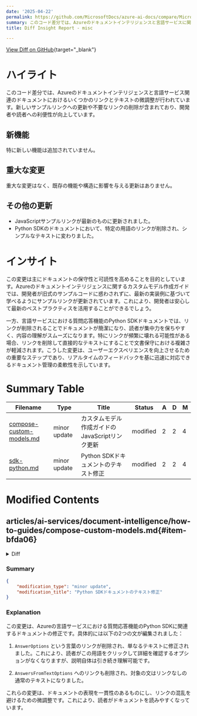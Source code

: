 ```yaml
---
date: '2025-04-22'
permalink: https://github.com/MicrosoftDocs/azure-ai-docs/compare/MicrosoftDocs:0fdb6d4...MicrosoftDocs:bb349ba
summary: このコード差分では、Azureのドキュメントインテリジェンスと言語サービスに関連するリンクとテキストの微調整が行われ、利便性が向上しました。新しいサンプルリンクに更新されたり、不要なリンクが削除された結果、開発者や読者のための文書の保守性と可読性が高まっています。新機能の追加や重大な変更はなく、主にリンクの更新と内容の簡潔化が図られています。これにより、最新の実装例に基づいて学ぶことができ、読者が集中しやすくなっています。
title: Diff Insight Report - misc

---
```


[View Diff on GitHub](https://github.com/MicrosoftDocs/azure-ai-docs/compare/MicrosoftDocs:0fdb6d4...MicrosoftDocs:bb349ba){target="_blank"}

# ハイライト
このコード差分では、Azureのドキュメントインテリジェンスと言語サービス関連のドキュメントにおけるいくつかのリンクとテキストの微調整が行われています。新しいサンプルリンクへの更新や不要なリンクの削除が含まれており、開発者や読者への利便性が向上しています。

## 新機能
特に新しい機能は追加されていません。

## 重大な変更
重大な変更はなく、既存の機能や構造に影響を与える更新はありません。

## その他の更新
- JavaScriptサンプルリンクが最新のものに更新されました。
- Python SDKのドキュメントにおいて、特定の用語のリンクが削除され、シンプルなテキストに変わりました。

# インサイト
この変更は主にドキュメントの保守性と可読性を高めることを目的としています。Azureのドキュメントインテリジェンスに関するカスタムモデル作成ガイドでは、開発者が旧式のサンプルコードに惑わされずに、最新の実装例に基づいて学べるようにサンプルリンクが更新されています。これにより、開発者は安心して最新のベストプラクティスを活用することができるでしょう。

一方、言語サービスにおける質問応答機能のPython SDKドキュメントでは、リンクが削除されることでドキュメントが簡潔になり、読者が集中力を保ちやすく、内容の理解がスムーズになります。特にリンクが頻繁に壊れる可能性がある場合、リンクを削除して直接的なテキストにすることで文書保守における複雑さが軽減されます。こうした変更は、ユーザーエクスペリエンスを向上させるための重要なステップであり、リアルタイムのフィードバックを基に迅速に対応できるドキュメント管理の柔軟性を示しています。

# Summary Table
|  Filename  | Type |    Title    | Status | A  | D  | M  |
|------------|------|-------------|--------|----|----|----|
| [compose-custom-models.md](#item-bfda06) | minor update | カスタムモデル作成ガイドのJavaScriptリンク更新 | modified | 2 | 2 | 4 | 
| [sdk-python.md](#item-33436a) | minor update | Python SDKドキュメントのテキスト修正 | modified | 2 | 2 | 4 | 


# Modified Contents
## articles/ai-services/document-intelligence/how-to-guides/compose-custom-models.md{#item-bfda06}

<details>
<summary>Diff</summary>
````diff
@@ -434,7 +434,7 @@ Use the programming language code of your choice to create a composed model that
 
 * [**Java**](https://github.com/Azure/azure-sdk-for-java/blob/main/sdk/formrecognizer/azure-ai-formrecognizer/src/samples/java/com/azure/ai/formrecognizer/administration/ComposeDocumentModel.java).
 
-* [**JavaScript**](https://github.com/Azure/azure-sdk-for-js/blob/main/sdk/formrecognizer/ai-form-recognizer/samples/v3/javascript/createComposedModel.js).
+* [**JavaScript**](https://github.com/Azure/azure-sdk-for-js/blob/main/sdk/formrecognizer/ai-form-recognizer/samples/v5/javascript/composeModel.js).
 
 * [**Python**](https://github.com/Azure/azure-sdk-for-python/blob/azure-ai-formrecognizer_3.3.0/sdk/formrecognizer/azure-ai-formrecognizer/samples/v3.1/sample_create_composed_model.py)
 
@@ -468,7 +468,7 @@ Using the programming language of your choice to analyze a form or document with
 
 * [**Java**](https://github.com/Azure/azure-sdk-for-java/blob/main/sdk/formrecognizer/azure-ai-formrecognizer/src/samples/java/com/azure/ai/formrecognizer/AnalyzeCustomDocumentFromUrl.java)
 
-* [**JavaScript**](https://github.com/Azure/azure-sdk-for-js/blob/main/sdk/formrecognizer/ai-form-recognizer/samples/v3/javascript/recognizeCustomForm.js)
+* [**JavaScript**](https://github.com/Azure/azure-sdk-for-js/tree/main/sdk/formrecognizer/ai-form-recognizer/samples/v5/javascript)
 
 * [**Python**](https://github.com/Azure/azure-sdk-for-python/blob/main/sdk/formrecognizer/azure-ai-formrecognizer/samples/v3.1/sample_recognize_custom_forms.py)
 
````
</details>

### Summary

```json
{
    "modification_type": "minor update",
    "modification_title": "カスタムモデル作成ガイドのJavaScriptリンク更新"
}
```

### Explanation
この変更は、Azureのドキュメントインテリジェンスに関連するカスタムモデル作成ガイドのJavaScriptサンプルリンクを更新しています。具体的には、以下の２つの部分が修正されました：

1. 以前のJavaScriptサンプルリンク `createComposedModel.js` が更新され、新しいリンク `composeModel.js` に置き換えられました。
2. `recognizeCustomForm.js` のリンクが更新され、JavaScriptサンプルディレクトリへの新しいパスに変更されました。

これにより、最新のサンプルコードへのアクセスが提供され、開発者が最新の実装方法に基づいて作業できるようにサポートされています。

## articles/ai-services/language-service/question-answering/includes/sdk-python.md{#item-33436a}

<details>
<summary>Diff</summary>
````diff
@@ -112,7 +112,7 @@ Confidence Score: 0.9185
 
 The confidence score returns a value between 0 and 1. You can think of this like a percentage and multiply by 100 so a confidence score of 0.9185 means custom question answering is 91.85% confident this is the correct answer to the question based on the project.
 
-If you want to exclude answers where the confidence score falls below a certain threshold, you can modify the [AnswerOptions](https://azuresdkdocs.blob.core.windows.net/$web/python/azure-ai-language-questionanswering/1.0.0/azure.ai.language.questionanswering.models.html#azure.ai.language.questionanswering.models.AnswersOptions) to add the `confidence_threshold` parameter.
+If you want to exclude answers where the confidence score falls below a certain threshold, you can modify the AnswerOptions to add the `confidence_threshold` parameter.
 
 ```python
         output = client.get_answers(
@@ -182,5 +182,5 @@ A: Power and charging. It takes two to four hours to charge the Surface Pro 4 ba
 Confidence Score: 0.9254655838012695
 ```
 
-In this case, we iterate through all responses and only return the response with the highest confidence score that is greater than 0.9. To understand more about the options available with get_answers_from_text, review the [AnswersFromTextOptions parameters](https://azuresdkdocs.blob.core.windows.net/$web/python/azure-ai-language-questionanswering/1.0.0/azure.ai.language.questionanswering.models.html#azure.ai.language.questionanswering.models.AnswersFromTextOptions).
+In this case, we iterate through all responses and only return the response with the highest confidence score that is greater than 0.9. To understand more about the options available with get_answers_from_text, review the AnswersFromTextOptions parameters.
 
````
</details>

### Summary

```json
{
    "modification_type": "minor update",
    "modification_title": "Python SDKドキュメントのテキスト修正"
}
```

### Explanation
この変更は、Azureの言語サービスにおける質問応答機能のPython SDKに関連するドキュメントの修正です。具体的には以下の2つの文が編集されました：

1. `AnswerOptions` という言葉のリンクが削除され、単なるテキストに修正されました。これにより、読者がこの用語をクリックして詳細を確認するオプションがなくなりますが、説明自体は引き続き理解可能です。

2. `AnswersFromTextOptions` へのリンクも削除され、対象の文はリンクなしの通常のテキストになりました。

これらの変更は、ドキュメントの表現を一貫性のあるものにし、リンクの混乱を避けるための微調整です。これにより、読者がドキュメントを読みやすくなっています。


